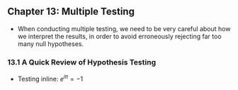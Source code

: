 ## Chapter 13: Multiple Testing

* When conducting multiple testing, we need to be very careful about how we interpret the results, in order to avoid erroneously rejecting far too many null hypotheses.

### 13.1 A Quick Review of Hypothesis Testing

* Testing inline: $e^{i \pi} = -1$
